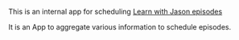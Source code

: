 This is an internal app for scheduling [Learn with Jason episodes]("https://www.learnwithjason.dev/schedule/")

It is an App to aggregate various information to schedule episodes.


